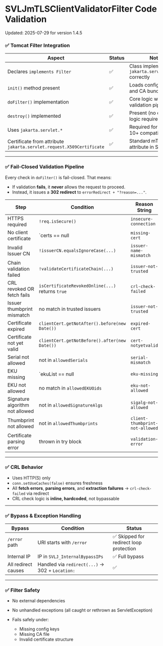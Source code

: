 # SVLJmTLSClientValidatorFilter Code Validation
Updated: 2025-07-29 for version 1.4.5

### ✅ **Tomcat Filter Integration**

| Aspect                                                               | Status | Notes                                               |
| -------------------------------------------------------------------- | ------ | --------------------------------------------------- |
| Declares `implements Filter`                                         | ✅      | Class implements `jakarta.servlet.Filter` correctly |
| `init()` method present                                              | ✅      | Loads configuration and CA bundle                   |
| `doFilter()` implementation                                          | ✅      | Core logic with full validation pipeline            |
| `destroy()` implemented                                              | ✅      | Present (no cleanup logic required)                 |
| Uses `jakarta.servlet.*`                                             | ✅      | Required for Tomcat 10+ compatibility               |
| Certificate from attribute `jakarta.servlet.request.X509Certificate` | ✅      | Standard mTLS attribute in Servlet API              |

---

### ✅ **Fail-Closed Validation Pipeline**

Every check in `doFilter()` is fail-closed. That means:

* If validation **fails**, it **never** allows the request to proceed.
* Instead, it issues a **302 redirect** to `errorRedirect + "?reason=..."`.

| Step                            | Condition                                        | Reason String                   | Status               |             
| ------------------------------- | ------------------------------------------------ | ------------------------------- | -------------------- | 
| HTTPS required                  | `!req.isSecure()`                                | `insecure-connection`           | ✅                   |               
| No client certificate           | \`certs == null                                  | `missing-cert`                  | ✅                   |
| Invalid Issuer CN               | `!issuerCN.equalsIgnoreCase(...)`                | `issuer-name-mismatch`          | ✅                   |               
| Chain validation failed         | `!validateCertificateChain(...)`                 | `issuer-not-trusted`            | ✅                   |              
| CRL revoked OR fetch fails      | `isCertificateRevokedOnline(...)` returns `true` | `crl-check-failed`              | ✅                   |             
| Issuer thumbprint mismatch      | no match in trusted issuers                      | `issuer-not-trusted`            | ✅                   |                
| Certificate expired             | `clientCert.getNotAfter().before(new Date())`    | `expired-cert`                  | ✅                   |                
| Certificate not yet valid       | `clientCert.getNotBefore().after(new Date())`    | `cert-notyetvalid`              | ✅                   |                
| Serial not allowed              | not in `allowedSerials`                          | `serial-mismatch`               | ✅                   |            
| EKU missing                     | \`ekuList == null                                | `eku-missing`                   | ✅                   |
| EKU not allowed                 | no match in `allowedEKUOids`                     | `eku-not-allowed`               | ✅                   |                
| Signature algorithm not allowed | not in `allowedSignatureAlgs`                    | `sigalg-not-allowed`            | ✅                   |             
| Thumbprint not allowed          | not in `allowedThumbprints`                      | `client-thumbprint-not-allowed` | ✅                   |              
| Certificate parsing error       | thrown in try block                              | `validation-error`              | ✅                   | 

---

### ✅ **CRL Behavior**

* Uses HTTP(S) only
* `conn.setUseCaches(false)` ensures freshness
* All **fetch errors**, **parsing errors**, and **extraction failures** → `crl-check-failed` via redirect
* CRL check logic is **inline, hardcoded**, not bypassable

---

### ✅ **Bypass & Exception Handling**

| Bypass              | Condition                                       | Status                                 |
| ------------------- | ----------------------------------------------- | -------------------------------------- |
| `/error` path       | URI starts with `/error`                        | ✅ Skipped for redirect loop protection |
| Internal IP         | IP in `SVLJ_InternalBypassIPs`                  | ✅ Full bypass                          |
| All redirect causes | Handled via `redirect(...)` → 302 + `Location:` | ✅                                      |

---

### ✅ **Filter Safety**

* No external dependencies
* No unhandled exceptions (all caught or rethrown as ServletException)
* Fails safely under:

  * Missing config keys
  * Missing CA file
  * Invalid certificate structure
